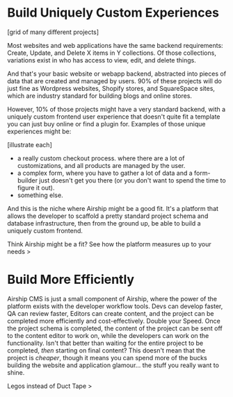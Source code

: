 
# Build Uniquely Custom Experiences

[grid of many different projects]

Most websites and web applications have the same backend requirements: Create, Update, and Delete X items in Y collections. Of those collections, variations exist in who has access to view, edit, and delete things.

And that's your basic website or webapp backend, abstracted into pieces of data that are created and managed by users. 90% of these projects will do just fine as Wordpress websites, Shopify stores, and SquareSpace sites, which are industry standard for building blogs and online stores.

However, 10% of those projects might have a very standard backend, with a uniquely custom frontend user experience that doesn't quite fit a template you can just buy online or find a plugin for. Examples of those unique experiences might be:

[illustrate each]
- a really custom checkout process. where there are a lot of customizations, and all products are managed by the user.
- a complex form, where you have to gather a lot of data and a form-builder just doesn't get you there (or you don't want to spend the time to figure it out).
- something else.

And this is the niche where Airship might be a good fit. It's a platform that allows the developer to scaffold a pretty standard project schema and database infrastructure, then from the ground up, be able to build a uniquely custom frontend. 

Think Airship might be a fit? See how the platform measures up to your needs >

# Build More Efficiently
Airship CMS is just a small component of Airship, where the power of the platform exists with the developer workflow tools.
Devs can develop faster, QA can review faster, Editors can create content, and the project can be completed more efficiently and cost-effectively. Double your Speed. Once the project schema is completed, the content of the project can be sent off to the content editor to work on, while the developers can work on the functionality. Isn't that better than waiting for the entire project to be completed, _then_ starting on final content?
This doesn't mean that the project is _cheaper_, though it means you can spend more of the bucks building the website and application glamour... the stuff you really want to shine.

Legos instead of Duct Tape >
